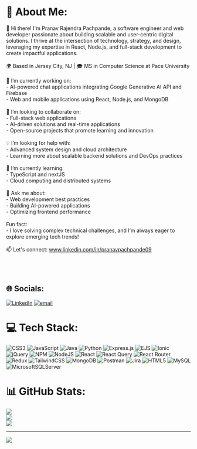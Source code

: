 # 💫 About Me:
👋 Hi there! I'm Pranav Rajendra Pachpande, a software engineer and web developer passionate about building scalable and user-centric digital solutions. I thrive at the intersection of technology, strategy, and design, leveraging my expertise in React, Node.js, and full-stack development to create impactful applications.  <br><br>🌍 Based in Jersey City, NJ | 🎓 MS in Computer Science at Pace University  <br><br>🔭 I’m currently working on:  <br>- AI-powered chat applications integrating Google Generative AI API and Firebase  <br>- Web and mobile applications using React, Node.js, and MongoDB  <br><br>🤝 I’m looking to collaborate on:  <br>- Full-stack web applications  <br>- AI-driven solutions and real-time applications  <br>- Open-source projects that promote learning and innovation  <br><br>💡 I’m looking for help with:  <br>- Advanced system design and cloud architecture  <br>- Learning more about scalable backend solutions and DevOps practices  <br><br>🌱 I’m currently learning:  <br>- TypeScript and nextJS   <br>- Cloud computing and distributed systems  <br><br>💬 Ask me about:  <br>- Web development best practices  <br>- Building AI-powered applications  <br>- Optimizing frontend performance  <br><br> Fun fact:  <br>- I love solving complex technical challenges, and I’m always eager to explore emerging tech trends!  <br><br>📫 Let's connect: www.linkedin.com/in/pranavpachpande09<br><br><br><br>


## 🌐 Socials:
[![LinkedIn](https://img.shields.io/badge/LinkedIn-%230077B5.svg?logo=linkedin&logoColor=white)](https://linkedin.com/in/pranavRP) [![email](https://img.shields.io/badge/Email-D14836?logo=gmail&logoColor=white)](mailto:pranav.pachpande09@gmail.com) 

# 💻 Tech Stack:
![CSS3](https://img.shields.io/badge/css3-%231572B6.svg?style=for-the-badge&logo=css3&logoColor=white) ![JavaScript](https://img.shields.io/badge/javascript-%23323330.svg?style=for-the-badge&logo=javascript&logoColor=%23F7DF1E) ![Java](https://img.shields.io/badge/java-%23ED8B00.svg?style=for-the-badge&logo=openjdk&logoColor=white) ![Python](https://img.shields.io/badge/python-3670A0?style=for-the-badge&logo=python&logoColor=ffdd54) ![Express.js](https://img.shields.io/badge/express.js-%23404d59.svg?style=for-the-badge&logo=express&logoColor=%2361DAFB) ![EJS](https://img.shields.io/badge/ejs-%23B4CA65.svg?style=for-the-badge&logo=ejs&logoColor=black) ![Ionic](https://img.shields.io/badge/Ionic-%233880FF.svg?style=for-the-badge&logo=Ionic&logoColor=white) ![jQuery](https://img.shields.io/badge/jquery-%230769AD.svg?style=for-the-badge&logo=jquery&logoColor=white) ![NPM](https://img.shields.io/badge/NPM-%23CB3837.svg?style=for-the-badge&logo=npm&logoColor=white) ![NodeJS](https://img.shields.io/badge/node.js-6DA55F?style=for-the-badge&logo=node.js&logoColor=white) ![React](https://img.shields.io/badge/react-%2320232a.svg?style=for-the-badge&logo=react&logoColor=%2361DAFB) ![React Query](https://img.shields.io/badge/-React%20Query-FF4154?style=for-the-badge&logo=react%20query&logoColor=white) ![React Router](https://img.shields.io/badge/React_Router-CA4245?style=for-the-badge&logo=react-router&logoColor=white) ![Redux](https://img.shields.io/badge/redux-%23593d88.svg?style=for-the-badge&logo=redux&logoColor=white) ![TailwindCSS](https://img.shields.io/badge/tailwindcss-%2338B2AC.svg?style=for-the-badge&logo=tailwind-css&logoColor=white) ![MongoDB](https://img.shields.io/badge/MongoDB-%234ea94b.svg?style=for-the-badge&logo=mongodb&logoColor=white) ![Postman](https://img.shields.io/badge/Postman-FF6C37?style=for-the-badge&logo=postman&logoColor=white) ![Jira](https://img.shields.io/badge/jira-%230A0FFF.svg?style=for-the-badge&logo=jira&logoColor=white) ![HTML5](https://img.shields.io/badge/html5-%23E34F26.svg?style=for-the-badge&logo=html5&logoColor=white) ![MySQL](https://img.shields.io/badge/mysql-4479A1.svg?style=for-the-badge&logo=mysql&logoColor=white) ![MicrosoftSQLServer](https://img.shields.io/badge/Microsoft%20SQL%20Server-CC2927?style=for-the-badge&logo=microsoft%20sql%20server&logoColor=white)
# 📊 GitHub Stats:
![](https://github-readme-stats.vercel.app/api?username=pranavRP&theme=dark&hide_border=false&include_all_commits=true&count_private=true)<br/>
![](https://nirzak-streak-stats.vercel.app/?user=pranavRP&theme=dark&hide_border=false)<br/>
![](https://github-readme-stats.vercel.app/api/top-langs/?username=pranavRP&theme=dark&hide_border=false&include_all_commits=true&count_private=true&layout=compact)

---
[![](https://visitcount.itsvg.in/api?id=pranavRP&icon=0&color=0)](https://visitcount.itsvg.in)

<!-- Proudly created with GPRM ( https://gprm.itsvg.in ) -->

